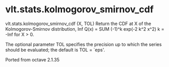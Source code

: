 # vlt.stats.kolmogorov_smirnov_cdf

  vlt.stats.kolmogorov_smirnov_cdf (X, TOL)
  Return the CDF at X of the Kolmogorov-Smirnov distribution,
 	        Inf
 	Q(x) =  SUM    (-1)^k exp(-2 k^2 x^2)
 		  k = -Inf
  for X > 0.
 
  The optional parameter TOL specifies the precision up to which the
  series should be evaluated;  the default is TOL = `eps'.
 
  Ported from octave 2.1.35
